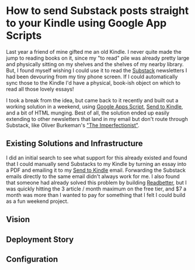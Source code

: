 # How to send Substack posts straight to your Kindle using Google App Scripts

Last year a friend of mine gifted me an old Kindle. I never quite made the jump to reading books on it, since my "to read" pile was already pretty large and physically sitting on my shelves and the shelves of my nearby library. But, I found myself wishing I could use it to read the [Substack](https://substack.com/) newsletters I had been devouring from my tiny phone screen. If I could automatically sync those to the Kindle I'd have a physical, book-ish object on which to read all those lovely essays!

I took a break from the idea, but came back to it recently and built out a working solution in a weekend, using [Google Apps Script](https://developers.google.com/apps-script), [Send to Kindle](https://www.amazon.com/sendtokindle/email), and a bit of HTML munging. Best of all, the solution ended up easily extending to other newsletters that land in my email but don't route through Substack, like Oliver Burkeman's ["The Imperfectionist"](https://www.oliverburkeman.com/the-imperfectionist). 

## Existing Solutions and Infrastructure

I did an initial search to see what support for this already existed and found that I could manually send Substacks to my Kindle by turning an essay into a PDF and emailing it to my [Send to Kindle](https://www.amazon.com/sendtokindle/email) email. Forwarding the Substack emails directly to the same email didn't always work for me. I also found that someone had already solved this problem by building [Readbetter](https://www.readbetter.io/), but I was quickly hitting the 3 article / month maximum on the free tier, and $7 a month was more than I wanted to pay for something that I felt I could build as a fun weekend project.

## Vision


## Deployment Story



## Configuration





